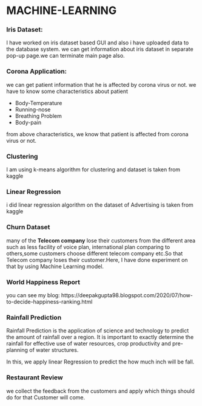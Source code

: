 # MACHINE-LEARNING
 <h3>Iris Dataset:</h3>
<p> I have worked on iris dataset based GUI and also i  have uploaded data to the database system. we can get information about iris dataset in separate pop-up page.we can terminate main page also.</p>

 <h3> Corona Application: </h3>
   <p>we can get patient information that he is affected by corona virus or not. we have to know  some characteristics about patient
      <ul>
       <li> Body-Temperature</li>
       <li> Running-nose </li>
       <li> Breathing Problem </li>
       <li> Body-pain </li>
       </ul>
    from above characteristics, we know that patient is affected from corona virus or not.
<h3> Clustering </h3>
 <p> I am using k-means algorithm for clustering and dataset is taken from kaggle</p>
<h3> Linear Regression </h3>
 <p> i did linear regression algorithm on the dataset of Advertising is taken from kaggle </p>
<h3> Churn Dataset </h3>
<p> many of the <b>Telecom company</b> lose their customers from the different area such as less facility of voice plan, international plan comparing to others,some customers choose different telecom company etc.So that Telecom company loses their customer.Here, I have done experiment on that by using Machine Learning model.</p>
<h3>World Happiness Report </h3>
<p>you can see my blog: https://deepakgupta98.blogspot.com/2020/07/how-to-decide-happiness-ranking.html </p>
<h3>Rainfall Prediction</h3>
<p>Rainfall Prediction is the application of science and technology to predict the amount of rainfall over a region. It is important to exactly determine the rainfall for effective use of water resources, crop productivity and pre-planning of water structures.</p>
<p>In this, we apply linear Regression to predict the how much inch will be fall.</p>
<h3>Restaurant Review </h3>
<p>we collect the feedback from the customers and apply which things should do for that Customer will come.</p>
